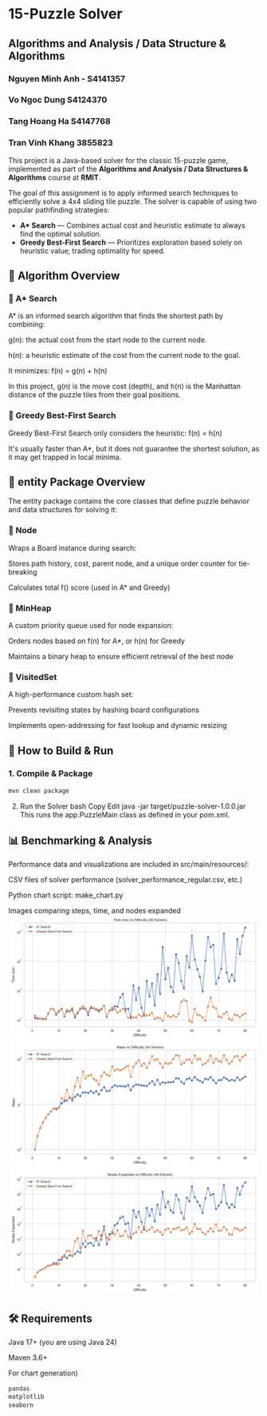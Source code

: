 # 15-Puzzle Solver
## Algorithms and Analysis / Data Structure & Algorithms


### Nguyen Minh Anh - S4141357

### Vo Ngoc Dung S4124370

### Tang Hoang Ha S4147768 

### Tran Vinh Khang 3855823
This project is a Java-based solver for the classic 15-puzzle game, implemented as part of the **Algorithms and Analysis / Data Structures & Algorithms** course at **RMIT**.

The goal of this assignment is to apply informed search techniques to efficiently solve a 4x4 sliding tile puzzle. The solver is capable of using two popular pathfinding strategies:

- **A\* Search** — Combines actual cost and heuristic estimate to always find the optimal solution.
- **Greedy Best-First Search** — Prioritizes exploration based solely on heuristic value, trading optimality for speed.

## 🧠 Algorithm Overview
### 🔷 A* Search
A* is an informed search algorithm that finds the shortest path by combining:

g(n): the actual cost from the start node to the current node.

h(n): a heuristic estimate of the cost from the current node to the goal.

It minimizes:
f(n) = g(n) + h(n)

In this project, g(n) is the move cost (depth), and h(n) is the Manhattan distance of the puzzle tiles from their goal positions.

### 🔷 Greedy Best-First Search
Greedy Best-First Search only considers the heuristic:
f(n) = h(n)

It's usually faster than A*, but it does not guarantee the shortest solution, as it may get trapped in local minima.

## 🧩 entity Package Overview
The entity package contains the core classes that define puzzle behavior and data structures for solving it:


### 🔹 Node
Wraps a Board instance during search:

Stores path history, cost, parent node, and a unique order counter for tie-breaking

Calculates total f() score (used in A* and Greedy)

### 🔹 MinHeap
A custom priority queue used for node expansion:

Orders nodes based on f(n) for A*, or h(n) for Greedy

Maintains a binary heap to ensure efficient retrieval of the best node

### 🔹 VisitedSet
A high-performance custom hash set:

Prevents revisiting states by hashing board configurations

Implements open-addressing for fast lookup and dynamic resizing


## 🚀 How to Build & Run

### 1. Compile & Package

```bash
mvn clean package
```
2. Run the Solver
bash
Copy
Edit
java -jar target/puzzle-solver-1.0.0.jar
This runs the app.PuzzleMain class as defined in your pom.xml.

## 📊 Benchmarking & Analysis
Performance data and visualizations are included in src/main/resources/:

CSV files of solver performance (solver_performance_regular.csv, etc.)

Python chart script: make_chart.py

Images comparing steps, time, and nodes expanded
![Time vs Difficulty](images/time_vs_difficulty_combined.png)
![Steps vs Difficulty](images/steps_vs_difficulty_combined.png)
![Node vs Difficulty](images/nodes_expanded_vs_difficulty_combined.png)
## 🛠 Requirements
Java 17+ (you are using Java 24)


Maven 3.6+

For chart generation)
```bash
pandas
matplotlib
seaborn
```


